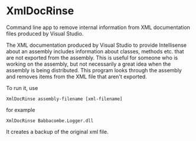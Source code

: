 # XmlDocRinse
Command line app to remove internal information from XML documentation files produced by Visual Studio.

The XML documentation produced by Visual Studio to provide Intellisense about an assembly includes information about classes, methods etc. that are not exported from the assembly. This is useful for someone who is working on the assembly, but not necessarily a great idea when the assembly is being distributed. This program looks through the assembly and removes items from the XML file that aren't exported.

To run it, use
```
XmlDocRinse assembly-filename [xml-filename]
```  
for example
```
XmlDocRinse Babbacombe.Logger.dll
```

It creates a backup of the original xml file.